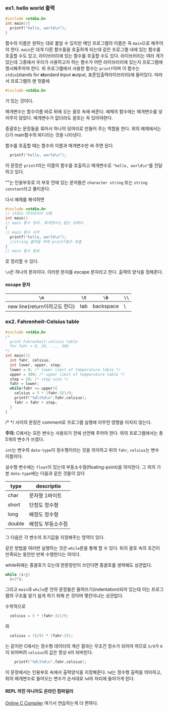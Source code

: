 ### ex1. hello world 출력
```c
#include <stdio.h>
int main(){
  printf("hello, world\n");
}
```
함수의 이름은 원하는 대로 붙일 수 있지만 메인 프로그램의 이름은 꼭 `main`으로 해주어야 한다. `main`은 대개 다른 함수들을 호출하게 되는데 같은 프로그램 내에 있는 함수를 호출할 수도 있고, 라이브러리에 있는 함수를 호출할 수도 있다. 라이브러리는 여러 개가 있는데 그중에서 우리가 사용하고자 하는 함수가 어떤 라이브러리에 있는지 프로그램에 명시해주어야 한다. 위 프로그램에서 사용한 함수는 `printf`이며 이 함수는 `stdio`(stands for **st**andard **i**nput **o**utput, 표준입출력라이브러리)에 들어있다. 따라서 프로그램의 맨 첫줄에
```c
#include <stdio.h>
```
가 있는 것이다.

매개변수는 함수이름 바로 뒤에 오는 괄호 속에 써준다. 예제의 함수에는 매개변수를 넣어주지 않았다. 매개변수가 없더라도 괄호는 꼭 있어야한다.

중괄호는 문장들을 묶어서 하나의 덩어리로 만들어 주는 역할을 한다. 위의 예제에서는 {}가 main함수의 바디라는 것을 나타낸다.

함수를 호출할 때는 함수의 이름과 매개변수만 써 주면 된다.
```c
  printf("hello, world\n");
```
이 문장은 `printf`라는 이름의 함수를 호출하고 매개변수로 `"hello, world\n"`를 전달하고 있다.

""는 인용부호로 이 부호 안에 있는 문자들은 `character string` 또는 `string constant`라고 불리운다. 

다시 예제를 해석하면
```c
#include <stdio.h>
// stdio 라이브러리 사용
int main()
// main 함수 정의. 매개변수는 없는 상태다.
{
// main 함수 시작
  printf("hello, world\n");
  //string 출력을 위해 printf함수 호출
}
// main 함수 종료
```
로 정리할 수 있다.

`\n`은 하나의 문자이다. 이러한 문자를 escape 문자라고 한다. 출력의 양식을 정해준다.
#### escape 문자
`\n` | `\t` | `\b` | `\\`
-----|------|------|-----
new line(return이라고도 한다)|tab|backspace| \

### ex2. Fahrenheit-Celsius table
```c
#include <stdio.h>
/*
  print Fahrenheit-celsius table
  for fahr = 0, 20, ..., 300
*/
int main(){
  int fahr, celsius;
  int lower, upper, step;
  lower = 0; /* lower limit of temperature table */
  upper = 300; /* upper limit of temperature table */
  step = 20; /* step size */
  fahr = lower;
  while(fahr <= upper){
    celsius = 5 * (fahr-32)/9;
    printf("%d\t%d\n",fahr,celsius);
    fahr = fahr + step;
  }
}
```
/* */ 사이의 문장은 comment로 프로그램 실행에 아무런 영향을 미치지 않는다. 

**주의:** C에서는 모든 변수는 사용되기 전에 선언해 주어야 한다. 위의 프로그램에서는 총 5개의 변수가 쓰였다.

`int`는 변수의 `data-type`이 정수형이라는 것을 의미하고 뒤의 `fahr`, `celsius`는 변수 이름이다. 

실수형 변수에는 `float`이 있는데 부동소수점(floating-point)을 의미한다. 그 외의 기본 `data-type`에는 다음과 같은 것들이 있다

type | descriptio
-----|-----------
char | 문자형 1바이트
short | 단정도 정수형
long | 배정도 정수형
double | 배정도 부동소수점

그 다음은 각 변수의 초기값을 지정해주는 영역이 있다.

같은 방법을 여러번 실행하는 것은 `while`문을 통해 할 수 있다. 뒤의 괄호 속의 조건이 만족되는 동안만 반복 수행한다는 의미다.

while뒤에는 중괄호가 오는데 한문장만이 쓰인다면 중괄호를 생략해도 상관없다.
```c
while (i<j)
  i=2*i;
```

그리고 `main`과 `while`문 안의 문장들은 들여쓰기(indentation)되어 있는데 이는 프로그램의 구조를 알기 쉽게 하기 위해 쓴 것이며 몇칸이냐는 상관없다. 

수학적으로
```c
  celsius = 5 * (fahr-32)/9;  
```
와
```c
  celsius = (5/9) * (fahr-32);
```
는 같지만 C에서는 정수형 데이터의 계산 결과는 무조건 정수가 되어야 하므로 `5/9`가 `0`이 되어버려 `celsius`의 값은 항상 `0`이 되버린다.

```c
    printf("%d\t%d\n",fahr,celsius);
```
이 문장에서는 인용부호 속에서 출력양식을 지정해준다. `%d`는 정수형 출력을 의미하고, 뒤의 매개변수로 들어오는 변수가 순서대로 `%d`의 자리에 들어가게 된다.

#### REPL 까진 아니어도 온라인 컴파일러
[Online C Compiler](https://repl.it/languages/c) 여기서 연습하는게 더 편하다.